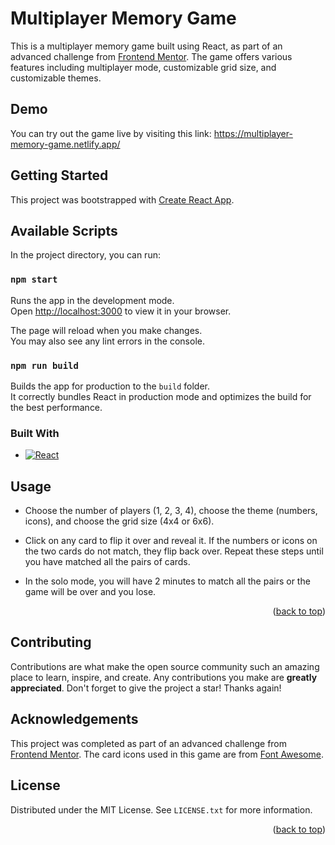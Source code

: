 <a name="readme-top"></a>

# Multiplayer Memory Game


This is a multiplayer memory game built using React, as part of an advanced challenge from [Frontend Mentor](https://www.frontendmentor.io/challenges/memory-game-vse4WFPvM). The game offers various features including multiplayer mode, customizable grid size, and customizable themes.


## Demo
You can try out the game live by visiting this link: https://multiplayer-memory-game.netlify.app/



## Getting Started 

This project was bootstrapped with [Create React App](https://github.com/facebook/create-react-app).

## Available Scripts

In the project directory, you can run:

### `npm start`

Runs the app in the development mode.\
Open [http://localhost:3000](http://localhost:3000) to view it in your browser.

The page will reload when you make changes.\
You may also see any lint errors in the console.

### `npm run build`

Builds the app for production to the `build` folder.\
It correctly bundles React in production mode and optimizes the build for the best performance.

### Built With

* [![React][React.js]][React-url]

## Usage

 * Choose the number of players (1, 2, 3, 4), choose the theme (numbers, icons), and choose the grid size (4x4 or 6x6).

 * Click on any card to flip it over and reveal it. If the numbers or icons on the two cards do not match, they flip back over. Repeat these steps until you have    matched all the pairs of cards.

 * In the solo mode, you will have 2 minutes to match all the pairs or the game will be over and you lose.
 
 <p align="right">(<a href="#readme-top">back to top</a>)</p>
 
 
## Contributing

Contributions are what make the open source community such an amazing place to learn, inspire, and create. Any contributions you make are **greatly appreciated**.
Don't forget to give the project a star! Thanks again!


## Acknowledgements


This project was completed as part of an advanced challenge from [Frontend Mentor](https://www.frontendmentor.io/challenges/memory-game-vse4WFPvM).
The card icons used in this game are from [Font Awesome](https://fontawesome.com/).


## License

Distributed under the MIT License. See `LICENSE.txt` for more information.

<p align="right">(<a href="#readme-top">back to top</a>)</p>



[React.js]: https://img.shields.io/badge/React-20232A?style=for-the-badge&logo=react&logoColor=61DAFB
[React-url]: https://reactjs.org/







